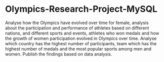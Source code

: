 # Olympics-Research-Project-MySQL
Analyse how the Olympics have evolved over time for female, analysis about the participation  and performance of athletes based on different nations, and different sports and events,  athletes who won medals and how the growth of women participation evolved in Olympics  over time.  Analyse which country has the highest number of participants, team which has the highest number of medals and the most popular sports among men and women.  Publish the findings based on data analysis.
